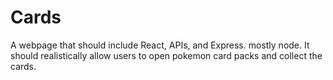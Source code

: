 # Cards
A webpage that should include React, APIs, and Express. mostly node.
It should realistically allow users to open pokemon card packs and collect the cards.
